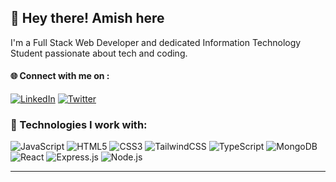 ## 👋 Hey there! Amish here
I'm a Full Stack Web Developer and dedicated Information Technology Student passionate about tech and coding.




#### 🌐 Connect with me on :  
[![LinkedIn](https://img.shields.io/badge/LinkedIn-%230077B5.svg?logo=linkedin&logoColor=white)](https://www.linkedin.com/in/amish-kundar-211624291//) [![Twitter](https://img.shields.io/badge/Twitter-%231DA1F2.svg?logo=twitter&logoColor=white)](https://twitter.com/KundarAmish_)



### 🚀 Technologies I work with:

![JavaScript](https://img.shields.io/badge/javascript-%23323330.svg?style=for-the-badge&logo=javascript&logoColor=%23F7DF1E) ![HTML5](https://img.shields.io/badge/html5-%23E34F26.svg?style=for-the-badge&logo=html5&logoColor=white) ![CSS3](https://img.shields.io/badge/css3-%231572B6.svg?style=for-the-badge&logo=css3&logoColor=white) ![TailwindCSS](https://img.shields.io/badge/tailwindcss-%2338B2AC.svg?style=for-the-badge&logo=tailwind-css&logoColor=white) ![TypeScript](https://img.shields.io/badge/typescript-%23007ACC.svg?style=for-the-badge&logo=typescript&logoColor=white) ![MongoDB](https://img.shields.io/badge/MongoDB-%234ea94b.svg?style=for-the-badge&logo=mongodb&logoColor=white) ![React](https://img.shields.io/badge/react-%2320232a.svg?style=for-the-badge&logo=react&logoColor=%2361DAFB) ![Express.js](https://img.shields.io/badge/Express.js-%23696969.svg?style=for-the-badge&logo=express&logoColor=white) ![Node.js](https://img.shields.io/badge/Node.js-%234ea94b.svg?style=for-the-badge&logo=node.js&logoColor=white)



---
